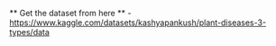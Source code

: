 ** Get the dataset from here ** - https://www.kaggle.com/datasets/kashyapankush/plant-diseases-3-types/data
